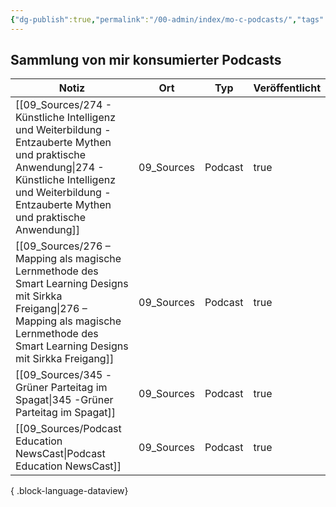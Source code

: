 ```yaml
---
{"dg-publish":true,"permalink":"/00-admin/index/mo-c-podcasts/","tags":["class/index"],"noteIcon":""}
---
```



## Sammlung von mir konsumierter Podcasts

| Notiz                                                                                                                                                                                                        | Ort        | Typ     | Veröffentlicht |
| ------------------------------------------------------------------------------------------------------------------------------------------------------------------------------------------------------------ | ---------- | ------- | -------------- |
| [[09_Sources/274 - Künstliche Intelligenz und Weiterbildung - Entzauberte Mythen und praktische Anwendung\|274 - Künstliche Intelligenz und Weiterbildung - Entzauberte Mythen und praktische Anwendung]] | 09_Sources | Podcast | true           |
| [[09_Sources/276 – Mapping als magische Lernmethode des Smart Learning Designs mit Sirkka Freigang\|276 – Mapping als magische Lernmethode des Smart Learning Designs mit Sirkka Freigang]]               | 09_Sources | Podcast | true           |
| [[09_Sources/345 -Grüner Parteitag im Spagat\|345 -Grüner Parteitag im Spagat]]                                                                                                                           | 09_Sources | Podcast | true           |
| [[09_Sources/Podcast Education NewsCast\|Podcast Education NewsCast]]                                                                                                                                     | 09_Sources | Podcast | true           |

{ .block-language-dataview} 
